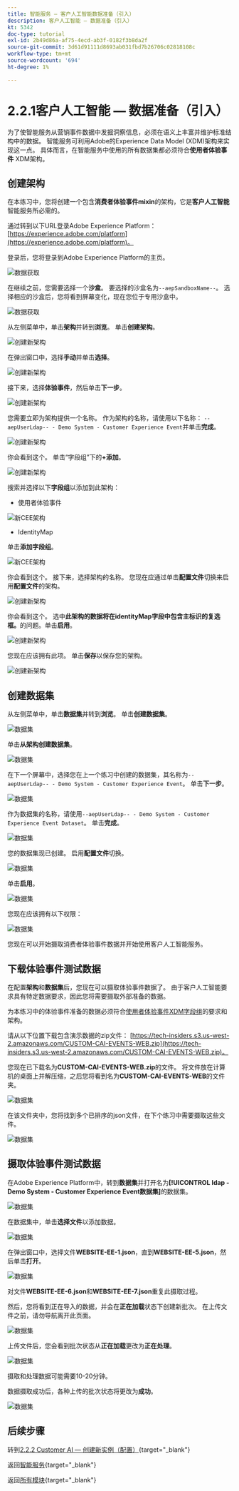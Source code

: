 ```yaml
---
title: 智能服务 — 客户人工智能数据准备（引入）
description: 客户人工智能 — 数据准备（引入）
kt: 5342
doc-type: tutorial
exl-id: 2b49d86a-af75-4ecd-ab3f-0182f3b8da2f
source-git-commit: 3d61d91111d8693ab031fbd7b26706c02818108c
workflow-type: tm+mt
source-wordcount: '694'
ht-degree: 1%

---
```


# 2.2.1客户人工智能 — 数据准备（引入）

为了使智能服务从营销事件数据中发掘洞察信息，必须在语义上丰富并维护标准结构中的数据。 智能服务可利用Adobe的Experience Data Model (XDM)架构来实现这一点。
具体而言，在智能服务中使用的所有数据集都必须符合&#x200B;**使用者体验事件** XDM架构。

## 创建架构

在本练习中，您将创建一个包含&#x200B;**消费者体验事件mixin**&#x200B;的架构，它是&#x200B;**客户人工智能**&#x200B;智能服务所必需的。

通过转到以下URL登录Adobe Experience Platform： [https://experience.adobe.com/platform](https://experience.adobe.com/platform)。

登录后，您将登录到Adobe Experience Platform的主页。

![数据获取](../../datacollection/dc1.2/images/home.png)

在继续之前，您需要选择一个&#x200B;**沙盒**。 要选择的沙盒名为``--aepSandboxName--``。 选择相应的沙盒后，您将看到屏幕变化，现在您位于专用沙盒中。

![数据获取](../../datacollection/dc1.2/images/sb1.png)

从左侧菜单中，单击&#x200B;**架构**&#x200B;并转到&#x200B;**浏览**。 单击&#x200B;**创建架构**。

![创建新架构](./images/createschemabutton.png)

在弹出窗口中，选择&#x200B;**手动**&#x200B;并单击&#x200B;**选择**。

![创建新架构](./images/schmanual.png)

接下来，选择&#x200B;**体验事件**，然后单击&#x200B;**下一步**。

![创建新架构](./images/xdmee.png)

您需要立即为架构提供一个名称。 作为架构的名称，请使用以下名称： `--aepUserLdap-- - Demo System - Customer Experience Event`并单击&#x200B;**完成**。

![创建新架构](./images/schname.png)

你会看到这个。 单击“字段组”下的&#x200B;**+添加**。

![创建新架构](./images/xdmee1.png)

搜索并选择以下&#x200B;**字段组**&#x200B;以添加到此架构：

- 使用者体验事件

![新CEE架构](./images/cee1.png)

- IdentityMap

单击&#x200B;**添加字段组**。

![新CEE架构](./images/cee2.png)

你会看到这个。 接下来，选择架构的名称。 您现在应通过单击&#x200B;**配置文件**&#x200B;切换来启用&#x200B;**配置文件**&#x200B;的架构。

![创建新架构](./images/xdmee3.png)

你会看到这个。 选中&#x200B;**此架构的数据将在identityMap字段中包含主标识的复选框。**&#x200B;的问题。单击&#x200B;**启用**。

![创建新架构](./images/xdmee4.png)

您现在应该拥有此项。 单击&#x200B;**保存**&#x200B;以保存您的架构。

![创建新架构](./images/xdmee5.png)

## 创建数据集

从左侧菜单中，单击&#x200B;**数据集**&#x200B;并转到&#x200B;**浏览**。 单击&#x200B;**创建数据集**。

![数据集](./images/createds.png)

单击&#x200B;**从架构创建数据集**。

![数据集](./images/createdatasetfromschema.png)

在下一个屏幕中，选择您在上一个练习中创建的数据集，其名称为`--aepUserLdap-- - Demo System - Customer Experience Event`。 单击&#x200B;**下一步**。

![数据集](./images/createds1.png)

作为数据集的名称，请使用`--aepUserLdap-- - Demo System - Customer Experience Event Dataset`。 单击&#x200B;**完成**。

![数据集](./images/createds2.png)

您的数据集现已创建。 启用&#x200B;**配置文件**&#x200B;切换。

![数据集](./images/createds3.png)

单击&#x200B;**启用**。

![数据集](./images/createds4.png)

您现在应该拥有以下权限：

![数据集](./images/createds5.png)

您现在可以开始摄取消费者体验事件数据并开始使用客户人工智能服务。

## 下载体验事件测试数据

在配置&#x200B;**架构**&#x200B;和&#x200B;**数据集**&#x200B;后，您现在可以摄取体验事件数据了。 由于客户人工智能要求具有特定数据要求，因此您将需要摄取外部准备的数据。

为本练习中的体验事件准备的数据必须符合[使用者体验事件XDM字段组](https://github.com/adobe/xdm/blob/797cf4930d5a80799a095256302675b1362c9a15/docs/reference/context/experienceevent-consumer.schema.md)的要求和架构。

请从以下位置下载包含演示数据的zip文件： [https://tech-insiders.s3.us-west-2.amazonaws.com/CUSTOM-CAI-EVENTS-WEB.zip](https://tech-insiders.s3.us-west-2.amazonaws.com/CUSTOM-CAI-EVENTS-WEB.zip)。

您现在已下载名为&#x200B;**CUSTOM-CAI-EVENTS-WEB.zip**&#x200B;的文件。 将文件放在计算机的桌面上并解压缩，之后您将看到名为&#x200B;**CUSTOM-CAI-EVENTS-WEB**&#x200B;的文件夹。

![数据集](./images/ingest.png)

在该文件夹中，您将找到多个已排序的json文件，在下个练习中需要摄取这些文件。

![数据集](./images/ingest1a.png)

## 摄取体验事件测试数据

在Adobe Experience Platform中，转到&#x200B;**数据集**&#x200B;并打开名为&#x200B;**[!UICONTROL ldap - Demo System - Customer Experience Event数据集]**&#x200B;的数据集。

![数据集](./images/ingest1.png)

在数据集中，单击&#x200B;**选择文件**&#x200B;以添加数据。

![数据集](./images/ingest2.png)

在弹出窗口中，选择文件&#x200B;**WEBSITE-EE-1.json**，直到&#x200B;**WEBSITE-EE-5.json**，然后单击&#x200B;**打开**。

![数据集](./images/ingest3.png)

对文件&#x200B;**WEBSITE-EE-6.json**&#x200B;和&#x200B;**WEBSITE-EE-7.json**&#x200B;重复此摄取过程。

然后，您将看到正在导入的数据，并会在&#x200B;**正在加载**&#x200B;状态下创建新批次。 在上传文件之前，请勿导航离开此页面。

![数据集](./images/ingest4.png)

上传文件后，您会看到批次状态从&#x200B;**正在加载**&#x200B;更改为&#x200B;**正在处理**。

![数据集](./images/ingest5.png)

摄取和处理数据可能需要10-20分钟。

数据摄取成功后，各种上传的批次状态将更改为&#x200B;**成功**。

![数据集](./images/ingest7.png)

## 后续步骤

转到[2.2.2 Customer AI — 创建新实例（配置）](./ex2.md){target="_blank"}

返回[智能服务](./intelligent-services.md){target="_blank"}

返回[所有模块](./../../../../overview.md){target="_blank"}
